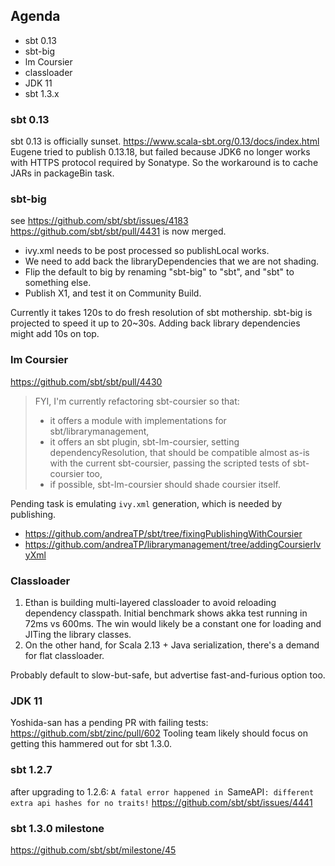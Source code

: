 ## Agenda

- sbt 0.13
- sbt-big
- lm Coursier
- classloader
- JDK 11
- sbt 1.3.x

### sbt 0.13

sbt 0.13 is officially sunset.
https://www.scala-sbt.org/0.13/docs/index.html
Eugene tried to publish 0.13.18, but failed because JDK6 no longer works with HTTPS protocol required by Sonatype.
So the workaround is to cache JARs in packageBin task.

### sbt-big

see https://github.com/sbt/sbt/issues/4183
https://github.com/sbt/sbt/pull/4431 is now merged.

- ivy.xml needs to be post processed so publishLocal works.
- We need to add back the libraryDependencies that we are not shading.
- Flip the default to big by renaming "sbt-big" to "sbt", and "sbt" to something else.
- Publish X1, and test it on Community Build.

Currently it takes 120s to do fresh resolution of sbt mothership.
sbt-big is projected to speed it up to 20~30s.
Adding back library dependencies might add 10s on top.

### lm Coursier

https://github.com/sbt/sbt/pull/4430

> FYI, I'm currently refactoring sbt-coursier so that:
>
> - it offers a module with implementations for sbt/librarymanagement,
> - it offers an sbt plugin, sbt-lm-coursier, setting dependencyResolution, that should be compatible almost as-is with the current sbt-coursier, passing the scripted tests of sbt-coursier too,
> - if possible, sbt-lm-coursier should shade coursier itself.

Pending task is emulating `ivy.xml` generation, which is needed by publishing.

- https://github.com/andreaTP/sbt/tree/fixingPublishingWithCoursier
- https://github.com/andreaTP/librarymanagement/tree/addingCoursierIvyXml

### Classloader

1. Ethan is building multi-layered classloader to avoid reloading dependency classpath. Initial benchmark shows akka test running in 72ms vs 600ms. The win would likely be a constant one for loading and JITing the library classes.
2. On the other hand, for Scala 2.13 + Java serialization, there's a demand for flat classloader.

Probably default to slow-but-safe, but advertise fast-and-furious option too.

### JDK 11

Yoshida-san has a pending PR with failing tests: https://github.com/sbt/zinc/pull/602
Tooling team likely should focus on getting this hammered out for sbt 1.3.0.

### sbt 1.2.7

after upgrading to 1.2.6: `A fatal error happened in `SameAPI`: different extra api hashes for no traits!`
https://github.com/sbt/sbt/issues/4441

### sbt 1.3.0 milestone

https://github.com/sbt/sbt/milestone/45


